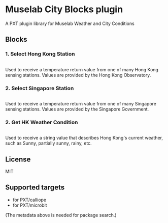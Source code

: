 # Muselab City Blocks plugin 

A PXT plugin library for Muselab Weather and City Conditions

## Blocks

### 1. Select Hong Kong Station

```sig

```

Used to receive a temperature return value from one of many Hong Kong sensing stations.
Values are provided by the Hong Kong Observatory.

### 2. Select Singapore Station

```sig

```

Used to receive a temperature return value from one of many Singapore sensing stations.
Values are provided by the Singapore Government.

### 2. Get HK Weather Condition

```sig

```

Used to receive a string value that describes Hong Kong's current weather, such as Sunny, partially sunny, rainy, etc.

## License

MIT

## Supported targets

* for PXT/calliope
* for PXT/microbit

(The metadata above is needed for package search.)